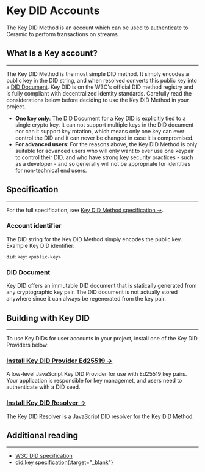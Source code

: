 # **Key DID Accounts**

The Key DID Method is an account which can be used to authenticate to Ceramic to perform transactions on streams. 



## **What is a Key account?**

---

The Key DID Method is the most simple DID method. It simply encodes a public key in the DID string, and when resolved converts this public key into a [DID Document](../../../../learn/glossary.md#did-document). Key DID is on the W3C's official DID method registry and is fully compliant with decentralized identity standards. Carefully read the considerations below before deciding to use the Key DID Method in your project.

- **One key only**: The DID Document for a Key DID is explicitly tied to a single crypto key. It can not support multiple keys in the DID document nor can it support key rotation, which means only one key can ever control the DID and it can never be changed in case it is compromised.
- **For advanced users**: For the reasons above, the Key DID Method is only suitable for advanced users who will only want to ever use one keypair to control their DID, and who have strong key security practices - such as a developer - and so generally will not be appropriate for identities for non-technical end users.

## **Specification**

---

For the full specification, see [Key DID Method specification →](https://w3c-ccg.github.io/did-method-key/).

### **Account identifier**

The DID string for the Key DID Method simply encodes the public key. Example Key DID identifier:

```
did:key:<public-key>
```

### **DID Document**

Key DID offers an immutable DID document that is statically generated from any cryptographic key pair. The DID document is not actually stored anywhere since it can always be regenerated from the key pair.


## **Building with Key DID**

---

To use Key DIDs for user accounts in your project, install one of the Key DID Providers below:

### [**Install Key DID Provider Ed25519 →**](../../../../reference/accounts/key-did.md#ed25519)

A low-level JavaScript Key DID Provider for use with Ed25519 key pairs. Your application is responsible for key managemet, and users need to authenticate with a DID seed.

### [**Install Key DID Resolver →**](../../../../reference/accounts/key-did.md#key-did-resolver)

The Key DID Resolver is a JavaScript DID resolver for the Key DID Method.


## **Additional reading**

---

- [W3C DID specification](https://www.w3.org/TR/did-core/)
- [did:key specification](https://w3c-ccg.github.io/did-method-key/){:target="\_blank"}